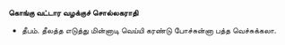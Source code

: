 **கொங்கு வட்டார வழக்குச் சொல்லகராதி**
- தீபம். தீலத்த எடுத்து மின்னாடி வெய்யி கரண்டு போச்சுன்னா பத்த வெச்சுக்கலா.

